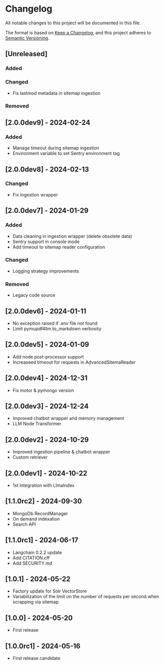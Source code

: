 # Changelog

All notable changes to this project will be documented in this file.

The format is based on [Keep a Changelog](https://keepachangelog.com/en/1.1.0/),
and this project adheres to [Semantic Versioning](https://semver.org/spec/v2.0.0.html).

## [Unreleased]

### Added

### Changed

- Fix lastmod metadata in sitemap ingestion

### Removed

## [2.0.0dev9] - 2024-02-24

### Added

- Manage timeout during sitemap ingestion
- Environment variable to set Sentry environment tag

## [2.0.0dev8] - 2024-02-13

### Changed

- Fix ingestion wrapper

## [2.0.0dev7] - 2024-01-29

### Added

- Data cleaning in ingestion wrapper (delete obsolete data)
- Sentry support in console mode
- Add timeout to sitemap reader configuration

### Changed

- Logging strategy improvements

### Removed

- Legacy code source

## [2.0.0dev6] - 2024-01-11

- No exception raised if .env file not found
- Limit pymupdf4llm.to_markdown verbosity

## [2.0.0dev5] - 2024-01-09

- Add node post-processor support
- Increaseed timeout for requests in AdvancedSitemaReader

## [2.0.0dev4] - 2024-12-31

- Fix motor & pymongo version

## [2.0.0dev3] - 2024-12-24

- Improved chatbot wrapper and memory management
- LLM Node Transformer

## [2.0.0dev2] - 2024-10-29

- Improved ingestion pipeline & chatbot wrapper
- Custom retriever

## [2.0.0dev1] - 2024-10-22

- 1st integration with LlmaIndex

## [1.1.0rc2] - 2024-09-30

- MongoDb RecordManager
- On demand indexation
- Search API

## [1.1.0rc1] - 2024-06-17

- Langchain 0.2.2 update
- Add CITATION.cff
- Add SECURITY.md

## [1.0.1] - 2024-05-22

- Factory update for Solr VectorStore
- Variabilization of the limit on the number of requests per second when scrapping via sitemap

## [1.0.0] - 2024-05-20

- First release

## [1.0.0rc1] - 2024-05-16

- First release candidate

